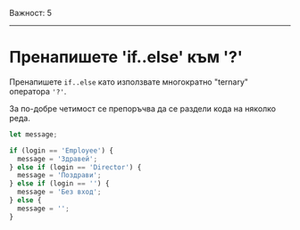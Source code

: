 Важност: 5

---

# Пренапишете 'if..else' към '?'

Пренапишете `if..else` като използвате многократно "ternary" оператора `'?'`.

За по-добре четимост се препоръчва да се раздели кода на няколко реда.

```js
let message;

if (login == 'Employee') {
  message = 'Здравей';
} else if (login == 'Director') {
  message = 'Поздрави';
} else if (login == '') {
  message = 'Без вход';
} else {
  message = '';
}
```

